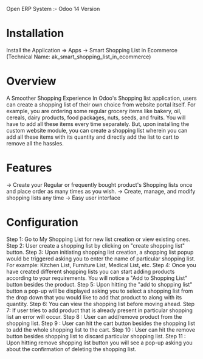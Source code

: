 Open ERP System :- Odoo 14 Version

Installation
============
Install the Application => Apps -> Smart Shopping List in Ecommerce (Technical Name: ak_smart_shopping_list_in_ecommerce)


Overview
========
A Smoother Shopping Experience In Odoo's Shopping list application, users can create a shopping list of their own choice from website portal itself. For example, you are ordering some regular grocery items like bakery, oil, cereals, dairy products, food packages, nuts, seeds, and fruits. You will have to add all these items every time separately. But, upon installing the custom website module, you can create a shopping list wherein you can add all these items with its quantity and directly add the list to cart to remove all the hassles.

Features
========
-> Create your Regular or frequently bought product's Shopping lists once and place order as many times as you wish.
-> Create, manage, and modify shopping lists any time
-> Easy user interface

Configuration
=============
Step 1: Go to My Shopping List for new list creation or view existing ones.
Step 2: User create a shopping list by clicking on "create shopping list" button.
Step 3: Upon initiating shopping list creation, a shopping list popup would be triggered asking you to enter the name of particular shopping list. For example: Kitchen List, Furniture List, Medical List, etc.
Step 4: Once you have created different shopping lists you can start adding products according to your requirements. You will notice a 	"Add to Shopping List" button besides the product.
Step 5: Upon hitting the "add to shopping list" button a pop-up will be displayed asking you to select a shopping list from the drop down that you would like to add that product to along with its quantity. 
Step 6: You can view the shopping list before moving ahead.
Step 7: If user tries to add product that is already present in particular shopping list an error will occur. 
Step 8 : User can add/remove product from the shopping list.
Step 9 : User can hit the cart button besides the shopping list to add the whole shopping list to the cart.
Step 10 : User can hit the remove button besides shopping list to discard particular shopping list. 
Step 11 : Upon hitting remove shopping list button you will see a pop-up asking you about the confirmation of deleting the shopping list.
